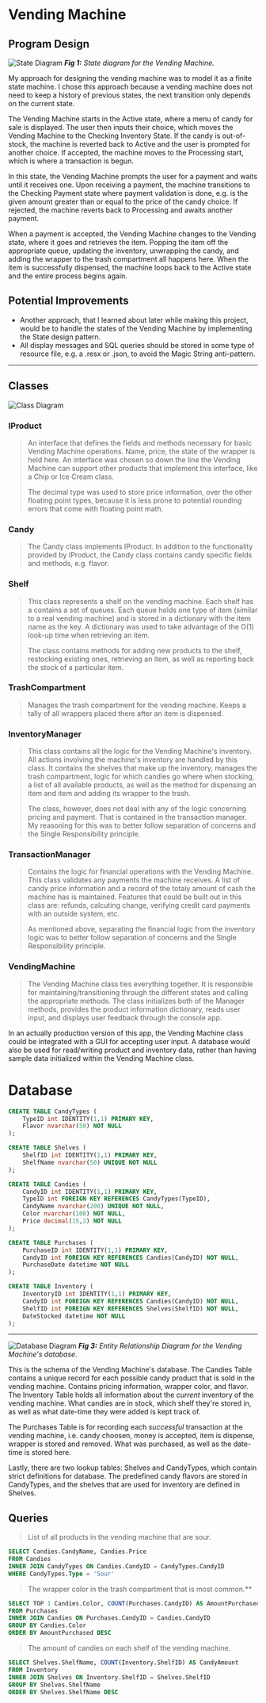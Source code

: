 # Vending Machine
## Program Design
![State Diagram](/diagrams/state-machine-diagram.png)
***Fig 1:*** *State diagram for the Vending Machine.*

My approach for designing the vending machine was to model it as a finite state machine. I chose this approach because a vending machine does not need to keep a history of previous states, the next transition only depends on the current state.

The Vending Machine starts in the Active state, where a menu of candy for sale is displayed. The user then inputs their choice, which moves the Vending Machine to the Checking Inventory State. If the candy is out-of-stock, the machine is reverted back to Active and the user is prompted for another choice. If accepted, the machine moves to the Processing start, which is where a transaction is begun.

In this state, the Vending Machine prompts the user for a payment and waits until it receives one. Upon receiving a payment, the machine transitions to the Checking Payment state where payment validation is done, e.g. is the given amount greater than or equal to the price of the candy choice. If rejected, the machine reverts back to Processing and awaits another payment.

When a payment is accepted, the Vending Machine changes to the Vending state, where it goes and retrieves the item. Popping the item off the appropriate queue, updating the inventory, unwrapping the candy, and adding the wrapper to the trash compartment all happens here. When the item is successfully dispensed, the machine loops back to the Active state and the entire process begins again.

## Potential Improvements
* Another approach, that I learned about later while making this project, would be to handle the states of the Vending Machine by implementing the State design pattern.
* All display messages and SQL queries should be stored in some type of resource file, e.g. a .resx or .json, to avoid the Magic String anti-pattern.
___
## Classes
![Class Diagram]()

### IProduct
>An interface that defines the fields and methods necessary for basic Vending Machine operations. Name, price, the state of the wrapper is held here. An interface was chosen so down the line the Vending Machine can support other products that implement this interface, like a Chip or Ice Cream class.
>
>The decimal type was used to store price information, over the other floating point types, because it is less prone to potential rounding errors that come with floating point math.

### Candy
>The Candy class implements IProduct. In addition to the functionality provided by IProduct, the Candy class contains candy specific fields and methods, e.g. flavor.

### Shelf
>This class represents a shelf on the vending machine. Each shelf has a contains a set of queues. Each queue holds one type of item (similar to a real vending machine) and is stored in a dictionary with the item name as the key. A dictionary was used to take advantage of the O(1) look-up time when retrieving an item.
>
>The class contains methods for adding new products to the shelf, restocking existing ones, retrieving an item, as well as reporting back the stock of a particular item.

### TrashCompartment
> Manages the trash compartment for the vending machine. Keeps a tally of all wrappers placed there after an item is dispensed.

### InventoryManager
>This class contains all the logic for the Vending Machine's inventory. All actions involving the machine's inventory are handled by this class. It contains the shelves that make up the inventory, manages the trash compartment, logic for which candies go where when stocking, a list of all available products, as well as the method for dispensing an item and item and adding its wrapper to the trash.
>
>The class, however, does not deal with any of the logic concerning pricing and payment. That is contained in the transaction manager. My reasoning for this was to better follow separation of concerns and the Single Responsibility principle.

### TransactionManager
>Contains the logic for financial operations with the Vending Machine. This class validates any payments the machine receives. A list of candy price information and a record of the totaly amount of cash the machine has is maintained. Features that could be built out in this class are: refunds, calcuting change, verifying credit card payments with an outside system, etc.
>
>As mentioned above, separating the financial logic from the inventory logic was to better follow separation of concerns and the Single Responsibility principle.

### VendingMachine
> The Vending Machine class ties everything together. It is responsible for maintaining/transitioning through the different states and calling the appropriate methods. The class initializes both of the Manager methods, provides the product information dictionary, reads user input, and displays user feedback through the console app.

In an actually production version of this app, the Vending Machine class could be integrated with a GUI for accepting user input. A database would also be used for read/writing product and inventory data, rather than having sample data initialized within the Vending Machine class.


# Database
``` SQL
CREATE TABLE CandyTypes (
    TypeID int IDENTITY(1,1) PRIMARY KEY,
    Flavor nvarchar(50) NOT NULL
);

CREATE TABLE Shelves (
    ShelfID int IDENTITY(1,1) PRIMARY KEY,
    ShelfName nvarchar(50) UNIQUE NOT NULL
);

CREATE TABLE Candies (
    CandyID int IDENTITY(1,1) PRIMARY KEY,
    TypeID int FOREIGN KEY REFERENCES CandyTypes(TypeID),
    CandyName nvarchar(200) UNIQUE NOT NULL, 
    Color nvarchar(100) NOT NULL,
    Price decimal(15,2) NOT NULL
);

CREATE TABLE Purchases (
    PurchaseID int IDENTITY(1,1) PRIMARY KEY,
    CandyID int FOREIGN KEY REFERENCES Candies(CandyID) NOT NULL,
    PurchaseDate datetime NOT NULL
);

CREATE TABLE Inventory (
    InventoryID int IDENTITY(1,1) PRIMARY KEY,
    CandyID int FOREIGN KEY REFERENCES Candies(CandyID) NOT NULL,
    ShelfID int FOREIGN KEY REFERENCES Shelves(ShelfID) NOT NULL,
    DateStocked datetime NOT NULL
);
```
___
![Database Diagram](/diagrams/vending-machine-database.png)
***Fig 3:*** *Entity Relationship Diagram for the Vending Machine's database.*

This is the schema of the Vending Machine's database. The Candies Table contains a unique record for each possible candy product that is sold in the vending machine. Contains pricing information, wrapper color, and flavor. The Inventory Table holds all information about the *current* inventory of the vending machine. What candies are in stock, which shelf they're stored in, as well as what date-time they were added is kept track of. 

The Purchases Table is for recording each *successful* transaction at the vending machine, i.e. candy choosen, money is accepted, item is dispense, wrapper is stored and removed. What was purchased, as well as the date-time is stored here.

Lastly, there are two lookup tables: Shelves and CandyTypes, which contain strict definitions for database. The predefined candy flavors are stored in CandyTypes, and the shelves that are used for inventory are defined in Shelves.

## Queries
>List of all products in the vending machine that are sour.
``` SQL
SELECT Candies.CandyName, Candies.Price
FROM Candies
INNER JOIN CandyTypes ON Candies.CandyID = CandyTypes.CandyID
WHERE CandyTypes.Type = 'Sour'
```

>The wrapper color in the trash compartment that is most common.**
``` SQL
SELECT TOP 1 Candies.Color, COUNT(Purchases.CandyID) AS AmountPurchased
FROM Purchases
INNER JOIN Candies ON Purchases.CandyID = Candies.CandyID
GROUP BY Candies.Color
ORDER BY AmountPurchased DESC
```

>The amount of candies on each shelf of the vending machine.
``` SQL
SELECT Shelves.ShelfName, COUNT(Inventory.ShelfID) AS CandyAmount
FROM Inventory
INNER JOIN Shelves ON Inventory.ShelfID = Shelves.ShelfID
GROUP BY Shelves.ShelfName
ORDER BY Shelves.ShelfName DESC
```